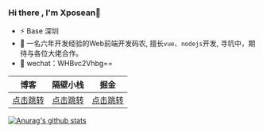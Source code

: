 ### Hi there , I'm Xposean👋

- ⚡ Base 深圳
- 🔭 一名六年开发经验的Web前端开发码农, 擅长`vue`、`nodejs`开发, 寻坑中，期待与各位大佬合作。
- 💬 wechat：WHBvc2Vhbg== 


|  博客   |  隔壁小栈  | 掘金 |
| :----:  | :----:    | :----:|
| [点击跳转](https://blog.xposean.top)  |  [点击跳转](https://www.xposean.top)    | [点击跳转](https://juejin.im/user/5991bdecf265da3e384eabc6) |



[![Anurag's github stats](https://github-readme-stats.vercel.app/api?username=Anonlyy&show_icons=true)](https://github.com/anuraghazra/github-readme-stats)

<!--
**Anonlyy/Anonlyy** is a ✨ _special_ ✨ repository because its `README.md` (this file) appears on your GitHub profile.

Here are some ideas to get you started:
- 🔭 I’m currently working on ...
- 🌱 I’m currently learning ...
- 👯 I’m looking to collaborate on ...
- 🤔 I’m looking for help with ...
- 💬 Ask me about ...
- 📫 How to reach me: ...
- 😄 Pronouns: ...
- ⚡ Fun fact: ...
-->
